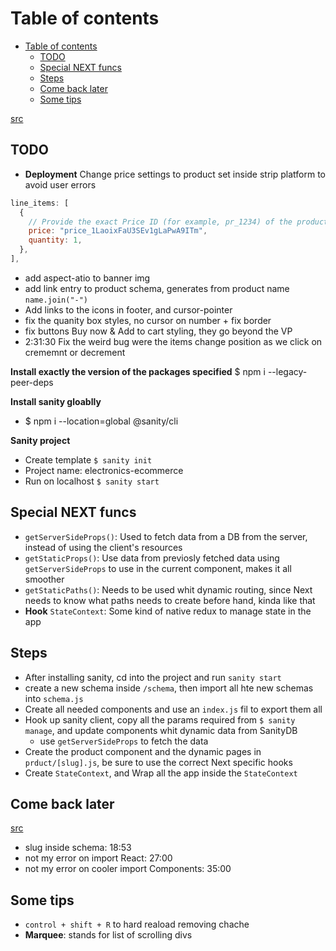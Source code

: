 # Table of contents
- [Table of contents](#table-of-contents)
  - [TODO](#todo)
  - [Special NEXT funcs](#special-next-funcs)
  - [Steps](#steps)
  - [Come back later](#come-back-later)
  - [Some tips](#some-tips)

[src](https://github.com/adrianhajdin/ecommerce_sanity_stripe)

## TODO
- **Deployment** Change price settings to product set inside strip platform to avoid user errors
```js
line_items: [
  {
    // Provide the exact Price ID (for example, pr_1234) of the product you want to sell
    price: "price_1LaoixFaU3SEv1gLaPwA9ITm",
    quantity: 1,
  },
],
```
- add aspect-atio to banner img
- add link entry to product schema, generates from product name `name.join("-")`
- Add links to the icons in footer, and cursor-pointer
- fix the quanity box styles, no cursor on number + fix border
- fix buttons Buy now & Add to cart styling, they go beyond the VP
- 2:31:30 Fix the weird bug were the items change position as we click on crememnt or decrement


**Install exactly the version of the packages specified**
$ npm i --legacy-peer-deps

**Install sanity gloablly**
- $ npm i --location=global @sanity/cli

**Sanity project**
- Create template `$ sanity init`
- Project name: electronics-ecommerce
- Run on localhost `$ sanity start` 


## Special NEXT funcs
- `getServerSideProps()`: Used to fetch data from a DB from the server, instead of using the client's resources
- `getStaticProps()`: Use data from previosly fetched data using `getServerSideProps` to use in the current component, makes it all smoother
- `getStaticPaths()`: Needs to be used whit dynamic routing, since Next needs to know what paths needs to create before hand, kinda like that
- **Hook** `StateContext`: Some kind of native redux to manage state in the app


## Steps
- After installing sanity, cd into the project and run `sanity start`
- create a new schema inside `/schema`, then import all hte new schemas into `schema.js`
- Create all needed components and use an `index.js` fil to export them all
- Hook up sanity client, copy all the params required from `$ sanity manage`, and update components whit dynamic data from SanityDB
  - use `getServerSideProps` to fetch the data
- Create the product component and the dynamic pages in `prduct/[slug].js`, be sure to use the correct Next specific hooks
- Create `StateContext`, and Wrap all the app inside the `StateContext`


## Come back later
[src](https://www.youtube.com/watch?v=4mOkFXyxfsU)
- slug inside schema: 18:53
- not my error on import React: 27:00
- not my error on cooler import Components: 35:00

## Some tips
- `control + shift + R` to hard reaload removing chache
- **Marquee**: stands for list of scrolling divs